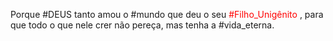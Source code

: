 Porque #DEUS tanto amou o #mundo que deu o seu <font color="Red">#Filho_Unigênito</font> , para que todo o que nele crer não pereça, mas tenha a #vida_eterna.